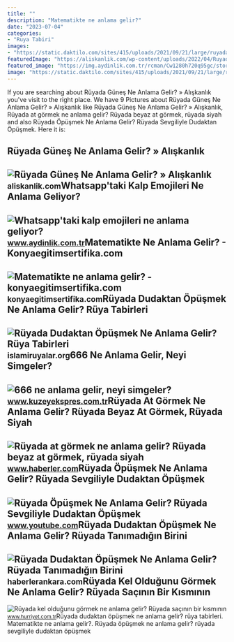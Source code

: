 ```yaml
---
title: ""
description: "Matematikte ne anlama gelir?"
date: "2023-07-04"
categories:
- "Ruya Tabiri"
images:
- "https://static.daktilo.com/sites/415/uploads/2021/09/21/large/ruyada-dudaktan-opmek-1632209531.jpg"
featuredImage: "https://aliskanlik.com/wp-content/uploads/2022/04/Ruyada-Gunes-Ne-Anlama-Gelir.jpeg"
featured_image: "https://img.aydinlik.com.tr/rcman/Cw1280h720q95gc/storage/files/images/2022/07/13/whatsapptaki-kalp-emojileri-ne-anlama-geliyor-TKQe.jpg"
image: "https://static.daktilo.com/sites/415/uploads/2021/09/21/large/ruyada-dudaktan-opmek-1632209531.jpg"
---
```


If you are searching about Rüyada Güneş Ne Anlama Gelir? » Alışkanlık you've visit to the right place. We have 9 Pictures about Rüyada Güneş Ne Anlama Gelir? » Alışkanlık like Rüyada Güneş Ne Anlama Gelir? » Alışkanlık, Rüyada at görmek ne anlama gelir? Rüyada beyaz at görmek, rüyada siyah and also Rüyada Öpüşmek Ne Anlama Gelir? Rüyada Sevgiliyle Dudaktan Öpüşmek. Here it is:

Rüyada Güneş Ne Anlama Gelir? » Alışkanlık
------------------------------------------

 ![Rüyada Güneş Ne Anlama Gelir? » Alışkanlık](https://aliskanlik.com/wp-content/uploads/2022/04/Ruyada-Gunes-Ne-Anlama-Gelir.jpeg) <small>aliskanlik.com</small>Whatsapp'taki Kalp Emojileri Ne Anlama Geliyor?
-----------------------------------------------

 ![Whatsapp'taki kalp emojileri ne anlama geliyor?](https://img.aydinlik.com.tr/rcman/Cw1280h720q95gc/storage/files/images/2022/07/13/whatsapptaki-kalp-emojileri-ne-anlama-geliyor-TKQe.jpg) <small>www.aydinlik.com.tr</small>Matematikte Ne Anlama Gelir? - Konyaegitimsertifika.com
-------------------------------------------------------

 ![Matematikte ne anlama gelir? - konyaegitimsertifika.com](https://konyaegitimsertifika.com/wp-content/uploads/2022/11/Matematikte-ne-anlama-gelir.png) <small>konyaegitimsertifika.com</small>Rüyada Dudaktan Öpüşmek Ne Anlama Gelir? Rüya Tabirleri
-------------------------------------------------------

 ![Rüyada Dudaktan Öpüşmek Ne Anlama Gelir? Rüya Tabirleri](https://i0.wp.com/islamiruyalar.org/wp-content/uploads/2021/07/ruyada-dudaktan-opusmek.jpg) <small>islamiruyalar.org</small>666 Ne Anlama Gelir, Neyi Simgeler?
-----------------------------------

 ![666 ne anlama gelir, neyi simgeler?](https://kuzeyeksprescomtr.teimg.com/kuzeyekspres-com-tr/uploads/2023/06/666-ne-anlama-gelir.jpg) <small>www.kuzeyekspres.com.tr</small>Rüyada At Görmek Ne Anlama Gelir? Rüyada Beyaz At Görmek, Rüyada Siyah
----------------------------------------------------------------------

 ![Rüyada at görmek ne anlama gelir? Rüyada beyaz at görmek, rüyada siyah](https://foto.haberler.com/haber/2019/10/30/ruyada-at-gormek-ne-anlama-gelir-12566959_7097_m.jpg) <small>www.haberler.com</small>Rüyada Öpüşmek Ne Anlama Gelir? Rüyada Sevgiliyle Dudaktan Öpüşmek
------------------------------------------------------------------

 ![Rüyada Öpüşmek Ne Anlama Gelir? Rüyada Sevgiliyle Dudaktan Öpüşmek](https://i.ytimg.com/vi/MO4gNq-4XTQ/maxresdefault.jpg) <small>www.youtube.com</small>Rüyada Dudaktan Öpüşmek Ne Anlama Gelir? Rüyada Tanımadığın Birini
------------------------------------------------------------------

 ![Rüyada Dudaktan Öpüşmek Ne Anlama Gelir? Rüyada Tanımadığın Birini](https://static.daktilo.com/sites/415/uploads/2021/09/21/large/ruyada-dudaktan-opmek-1632209531.jpg) <small>haberlerankara.com</small>Rüyada Kel Olduğunu Görmek Ne Anlama Gelir? Rüyada Saçının Bir Kısmının
-----------------------------------------------------------------------

 ![Rüyada kel olduğunu görmek ne anlama gelir? Rüyada saçının bir kısmının](https://i4.hurimg.com/i/hurriyet/75/1200x675/6164443218c773033c971bdd.jpg) <small>www.hurriyet.com.tr</small>Rüyada dudaktan öpüşmek ne anlama gelir? rüya tabirleri. Matematikte ne anlama gelir?. Rüyada öpüşmek ne anlama gelir? rüyada sevgiliyle dudaktan öpüşmek
